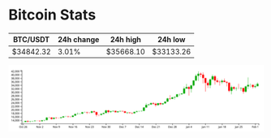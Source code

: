# Bitcoin Stats

BTC/USDT|24h change|24h high|24h low|
|---|---|---|---|
|$34842.32|3.01%|$35668.10|$33133.26|

<img src="./chart.svg">

